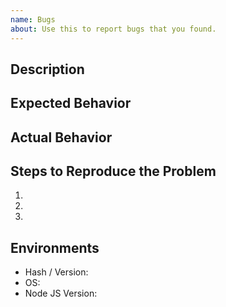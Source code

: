 ```yaml
---
name: Bugs
about: Use this to report bugs that you found.
---
```


## Description
<!--- Provide a general summary of the issue  -->

## Expected Behavior
<!--- Tell us what should happen -->

## Actual Behavior
<!--- Tell us what happens instead of the expected behavior -->

## Steps to Reproduce the Problem
<!--- Provide steps to -->
<!--- reproduce this bug. Include code to reproduce, if relevant -->
  1.
  1.
  1.

## Environments

  - Hash / Version: <!--- Provide the current version of main branch (either hash or version number) -->
  - OS: <!--- What OS did you use to produce this bug? -->
  - Node JS Version: <!-- what node js version do you use? -->
<!--- Optional: Other information that you find important for us to know -->